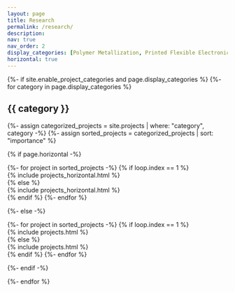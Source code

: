 ```yaml
---
layout: page
title: Research
permalink: /research/
description: 
nav: true
nav_order: 2
display_categories: [Polymer Metallization, Printed Flexible Electronics, Energy Devices, Spray Modeling, Deneme]
horizontal: true
---
```


<!-- pages/projects.md -->
<div class="projects">
{%- if site.enable_project_categories and page.display_categories %}
  <!-- Display categorized projects -->
  {%- for category in page.display_categories %}
  <h2 class="category">{{ category }}</h2>
  {%- assign categorized_projects = site.projects | where: "category", category -%}
  {%- assign sorted_projects = categorized_projects | sort: "importance" %}
  <!-- Generate cards for each project -->
  
  {% if page.horizontal -%}

  <div class="container">
    <div class="row row-cols-1">    
      {%- for project in sorted_projects -%}
        {% if loop.index == 1 %}  <!-- Add this condition to target the first column -->
          <div class="col-first"> <!-- Assign a custom class to the first column -->
            {% include projects_horizontal.html %}
          </div>
        {% else %}
          <div class="col">
            {% include projects_horizontal.html %}
          </div>
        {% endif %}
      {%- endfor %}
    </div>
  </div>

  {%- else -%}

  <div class="grid">
    {%- for project in sorted_projects -%}
      {% if loop.index == 1 %}  <!-- Add this condition to target the first column -->
        <div class="col-first"> <!-- Assign a custom class to the first column -->
          {% include projects.html %}
        </div>
      {% else %}
        <div class="col">
          {% include projects.html %}
        </div>
      {% endif %}
    {%- endfor %}
  </div>

  {%- endif -%}
  <!-- End Generate cards for each project -->
  
  {%- endfor %}
</div>